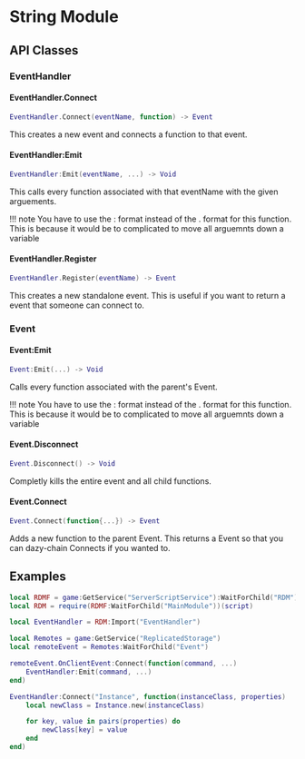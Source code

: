 # String Module

## API Classes

### EventHandler

#### EventHandler.Connect

```lua
EventHandler.Connect(eventName, function) -> Event
```

This creates a new event and connects a function to that event.

#### EventHandler:Emit

```lua
EventHandler:Emit(eventName, ...) -> Void
```

This calls every function associated with that eventName with the given arguements.

!!! note
	You have to use the : format instead of the . format for this function. 
	This is because it would be to complicated to move all arguemnts down a variable

#### EventHandler.Register

```lua
EventHandler.Register(eventName) -> Event
```

This creates a new standalone event. This is useful if you want to return a event that someone can connect to.

### Event

#### Event:Emit

```lua
Event:Emit(...) -> Void
```

Calls every function associated with the parent's Event.

!!! note
	You have to use the : format instead of the . format for this function. 
	This is because it would be to complicated to move all arguemnts down a variable

#### Event.Disconnect

```lua
Event.Disconnect() -> Void
```

Completly kills the entire event and all child functions.

#### Event.Connect

```lua
Event.Connect(function{...}) -> Event
```

Adds a new function to the parent Event. This returns a Event so that you can dazy-chain Connects if you wanted to.

## Examples

```lua
local RDMF = game:GetService("ServerScriptService"):WaitForChild("RDM")
local RDM = require(RDMF:WaitForChild("MainModule"))(script)

local EventHandler = RDM:Import("EventHandler")

local Remotes = game:GetService("ReplicatedStorage")
local remoteEvent = Remotes:WaitForChild("Event")

remoteEvent.OnClientEvent:Connect(function(command, ...)
	EventHandler:Emit(command, ...)
end)

EventHandler:Connect("Instance", function(instanceClass, properties)
	local newClass = Instance.new(instanceClass)

	for key, value in pairs(properties) do
		newClass[key] = value
	end
end)
```